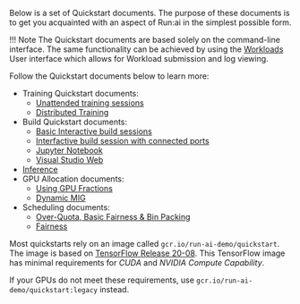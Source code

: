 
Below is a set of Quickstart documents. The purpose of these documents is to get you acquainted with an aspect of Run:ai in the simplest possible form.

!!! Note
    The Quickstart documents are based solely on the command-line interface. The same functionality can be achieved by using the [Workloads](../workloads/workspaces/overview.md) User interface which allows for Workload submission and log viewing. 


Follow the Quickstart documents below to learn more:

* Training Quickstart documents:
    * [Unattended training sessions](walkthrough-train.md)
    * [Distributed Training](walkthrough-distributed-training.md)
* Build Quickstart documents: 
    * [Basic Interactive build sessions](walkthrough-build.md)
    * [Interfactive build session with connected ports](walkthrough-build-ports.md)
    * [Jupyter Notebook](quickstart-jupyter.md)
    * [Visual Studio Web](quickstart-vscode.md)
* [Inference](quickstart-inference.md)
* GPU Allocation documents:
    * [Using GPU Fractions](walkthrough-fractions.md)
    * [Dynamic MIG](quickstart-mig.md)
* Scheduling documents:
    * [Over-Quota, Basic Fairness & Bin Packing](walkthrough-overquota.md)
    * [Fairness](walkthrough-queue-fairness.md)

Most quickstarts rely on an image called `gcr.io/run-ai-demo/quickstart`. The image is based on  [TensorFlow Release 20-08](https://docs.nvidia.com/deeplearning/frameworks/tensorflow-release-notes/rel_20-08.html). This TensorFlow image has minimal requirements for _CUDA_ and _NVIDIA Compute Capability_. 

If your GPUs do not meet these requirements, use `gcr.io/run-ai-demo/quickstart:legacy` instead. 

 